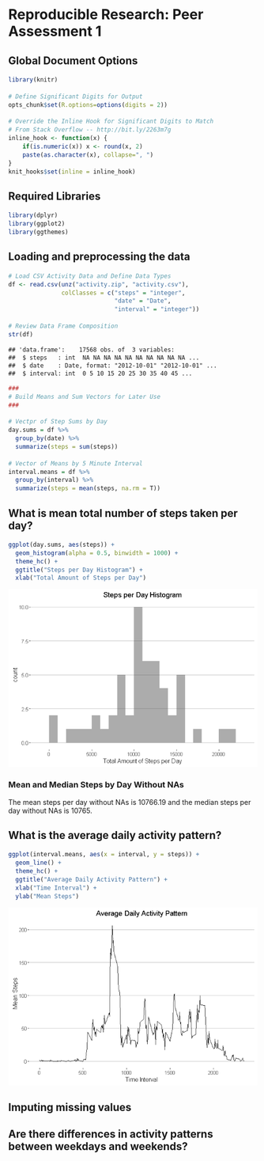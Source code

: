 # Reproducible Research: Peer Assessment 1
## Global Document Options

```r
library(knitr)

# Define Significant Digits for Output
opts_chunk$set(R.options=options(digits = 2))

# Override the Inline Hook for Significant Digits to Match
# From Stack Overflow -- http://bit.ly/2263m7g
inline_hook <- function(x) {
    if(is.numeric(x)) x <- round(x, 2)
    paste(as.character(x), collapse=", ")
}
knit_hooks$set(inline = inline_hook)
```

## Required Libraries

```r
library(dplyr)
library(ggplot2)
library(ggthemes)
```

## Loading and preprocessing the data

```r
# Load CSV Activity Data and Define Data Types
df <- read.csv(unz("activity.zip", "activity.csv"), 
               colClasses = c("steps" = "integer",
                              "date" = "Date",
                              "interval" = "integer"))

# Review Data Frame Composition
str(df)
```

```
## 'data.frame':	17568 obs. of  3 variables:
##  $ steps   : int  NA NA NA NA NA NA NA NA NA NA ...
##  $ date    : Date, format: "2012-10-01" "2012-10-01" ...
##  $ interval: int  0 5 10 15 20 25 30 35 40 45 ...
```

```r
###
# Build Means and Sum Vectors for Later Use
###

# Vectpr of Step Sums by Day
day.sums = df %>% 
  group_by(date) %>% 
  summarize(steps = sum(steps))

# Vector of Means by 5 Minute Interval
interval.means = df %>% 
  group_by(interval) %>% 
  summarize(steps = mean(steps, na.rm = T))
```

## What is mean total number of steps taken per day?


```r
ggplot(day.sums, aes(steps)) + 
  geom_histogram(alpha = 0.5, binwidth = 1000) +
  theme_hc() +
  ggtitle("Steps per Day Histogram") +
  xlab("Total Amount of Steps per Day")
```

![](PA1_template_files/figure-html/mean_steps-1.png)

### Mean and Median Steps by Day Without NAs

The mean steps per day without NAs is 10766.19 and 
the median steps per day without NAs is 10765.

## What is the average daily activity pattern?

```r
ggplot(interval.means, aes(x = interval, y = steps)) +
  geom_line() +
  theme_hc() +
  ggtitle("Average Daily Activity Pattern") +
  xlab("Time Interval") +
  ylab("Mean Steps")
```

![](PA1_template_files/figure-html/avg_daily_activity-1.png)


## Imputing missing values



## Are there differences in activity patterns between weekdays and weekends?

